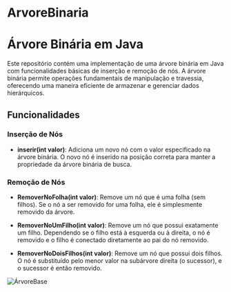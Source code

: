 # ArvoreBinaria

# Árvore Binária em Java

Este repositório contém uma implementação de uma árvore binária em Java com funcionalidades básicas de inserção e remoção de nós. A árvore binária permite operações fundamentais de manipulação e travessia, oferecendo uma maneira eficiente de armazenar e gerenciar dados hierárquicos.

## Funcionalidades

### Inserção de Nós

- **inserir(int valor)**: Adiciona um novo nó com o valor especificado na árvore binária. O novo nó é inserido na posição correta para manter a propriedade da árvore binária de busca.

### Remoção de Nós

- **RemoverNoFolha(int valor)**: Remove um nó que é uma folha (sem filhos). Se o nó a ser removido for uma folha, ele é simplesmente removido da árvore.
  
- **RemoverNoUmFilho(int valor)**: Remove um nó que possui exatamente um filho. Dependendo se o filho está à esquerda ou à direita, o nó é removido e o filho é conectado diretamente ao pai do nó removido.
  
- **RemoverNoDoisFilhos(int valor)**: Remove um nó que possui dois filhos. O nó é substituído pelo menor valor na subárvore direita (o sucessor), e o sucessor é então removido.




![ÁrvoreBase](https://github.com/user-attachments/assets/e1f81cdd-424d-48a1-9744-ea1ff78b5909)
